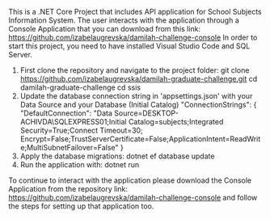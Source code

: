 This is a .NET Core Project that includes API application for School Subjects Information System. The user interacts with the application through a
Console Application that you can download from this link: https://github.com/izabelaugrevska/damilah-challenge-console
In order to start this project, you need to have installed Visual Studio Code and SQL Server.

1. First clone the repository and navigate to the project folder:
    git clone https://github.com/izabelaugrevska/damilah-graduate-challenge.git
    cd damilah-graduate-challenge
    cd ssis
2. Update the database connection string in 'appsettings.json' with your Data Source and your Database (Initial Catalog)
  "ConnectionStrings": {
    "DefaultConnection": "Data Source=DESKTOP-ACHIVDA\\SQLEXPRESS01;Initial Catalog=subjects;Integrated Security=True;Connect Timeout=30;
                         Encrypt=False;TrustServerCertificate=False;ApplicationIntent=ReadWrite;MultiSubnetFailover=False"
   }
3. Apply the database migrations:
   dotnet ef database update
4. Run the application with:
   dotnet run

To continue to interact with the application please download the Console Application from the repository link: https://github.com/izabelaugrevska/damilah-challenge-console
and follow the steps for setting up that application too.
   
